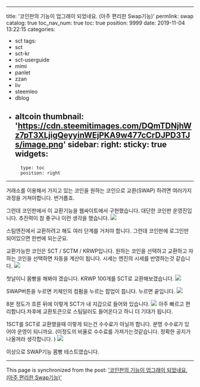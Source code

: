 
---
title: '코인판의 기능이 업그래이 되었네요.  (아주 편리한 Swap기능)'
permlink: swap
catalog: true
toc_nav_num: true
toc: true
position: 9999
date: 2019-11-04 13:22:15
categories:
- sct
tags:
- sct
- sct-kr
- sct-userguide
- mimi
- panlet
- zzan
- liv
- steemleo
- dblog
- altcoin
thumbnail: 'https://cdn.steemitimages.com/DQmTDNjhWz7pT3XLjigQeyyinWEjPKA9w477cCrDJPD3TJs/image.png'
sidebar:
    right:
        sticky: true
widgets:
    -
        type: toc
        position: right
---


거래소를 이용해서 가지고 있는 코인을 원하는 코인으로 교환(SWAP) 하려면 여러가지 과정을 거쳐야합니다. 
번거롭죠. 

그런데 코인판에서 이 교환기능을 웹싸이트에서 구현했습니다. 대단한 코인판 운영진입니다. 추진력이 참 좋구나 이런 생각을 했습니다. 
![](https://cdn.steemitimages.com/DQmTDNjhWz7pT3XLjigQeyyinWEjPKA9w477cCrDJPD3TJs/image.png)

스팀엔진에서 교환하려고 해도 여러 단계를 거처야 합니다. 그런데 코인판에 로그인만 되어있으면 한번에 되는군요. 

교환가능한 코인은 SCT / SCTM / KRWP입니다. 원하는 코인을 선택하고 교환하고 자하는 코인을 선택하면 자동을 계산이 됩니다. 시세는 엔진의 시세를 반영하는것 같습니다. 
![](https://cdn.steemitimages.com/DQmNxMDFkruLES14Tx4QtZP5T3i9tUpNvL9HahJuRzVFswo/image.png)

첫날이니 몸빵을 해봐야 겠습니다. KRWP 100개를 SCT로 교환해보겠습니다. 
![](https://cdn.steemitimages.com/DQmXaZguMwLQWiDga8j39KcG3rQ88L98wtpLTEA4jDupzrE/image.png)

SWAP버튼을 누르면 키체인의 컴펌을 누르는 팝업이 뜹니다. 누르면 끝입니다. 
![](https://cdn.steemitimages.com/DQmSFJ8r53GJAHfBAtyeVBJJVNtvbSxQQXMY5b2aGuMa6b1/image.png)

8분 정도가 흐른 뒤에 이렇게 SCT가 내 지갑으로 들어와 있습니다. 
![](https://cdn.steemitimages.com/DQmQVGZNZrUaDTexLQE8KrfEcNFrkzUuJfU7ik4anwm18Pr/image.png)
아주 빠르고 편리합니다.차후에 교환토큰으로  스팀달러도 들어온다고 하니 더 기대가 됩니다. 


1SCT를 SCT로 교환했을때 이렇게 되는건 수수료가 아닐까 합니다. 분명 수수료가 있어야 운영이 되니까요.
(이정도의 비율로 수수료를 가져가는것같습니다. 정확한 공지가 나올꺼라 생각합니다. )
![](https://cdn.steemitimages.com/DQmUfjiGx4mFFDkpj6CJ543qDfc49ogi6Yc1cH1QSWg26cF/image.png)

이상으로 SWAP기능 몸빵 테스트였습니다.

- - -

This page is synchronized from the post: ['코인판의 기능이 업그래이 되었네요.  (아주 편리한 Swap기능)'](https://steemit.com/@kingbit/swap)
